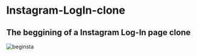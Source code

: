 ﻿# Instagram-LogIn-clone

 <h2>The beggining of a Instagram Log-In page clone</h2>
 
![beginsta](https://github.com/lauradsc/Instagram-LogIn-clone/assets/99484087/4c0800a5-89ab-473b-bcb2-46e5ae61b2cf)
